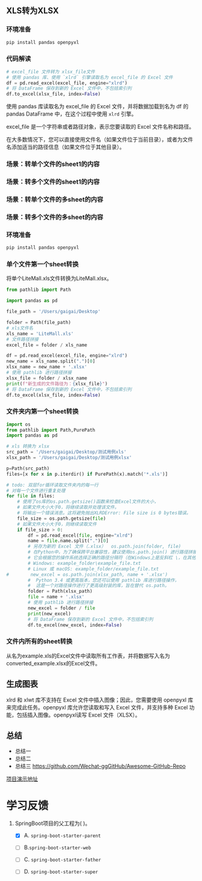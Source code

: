 
## XLS转为XLSX



### 环境准备
```bash
pip install pandas openpyxl
```
### 代码解读

```python
# excel_file 文件转为 xlsx_file文件
# 使用 pandas 库、使用 `xlrd` 引擎读取名为 excel_file 的 Excel 文件
df = pd.read_excel(excel_file, engine="xlrd")
# 将 DataFrame 保存到新的 Excel 文件中，不包括索引列
df.to_excel(xlsx_file, index=False)
```

使用 pandas 库读取名为 excel_file 的 Excel 文件，并将数据加载到名为 df 的 pandas DataFrame 中，在这个过程中使用 `xlrd` 引擎。

excel_file 是一个字符串或者路径对象，表示您要读取的 Excel 文件名称和路径。

在大多数情况下，您可以直接使用文件名（如果文件位于当前目录），或者为文件名添加适当的路径信息（如果文件位于其他目录）。

### 场景：转单个文件的sheet1的内容


### 场景：转多个文件的sheet1的内容

### 场景：转单个文件的多sheet的内容

### 场景：转多个文件的多sheet的内容


### 环境准备
```bash
pip install pandas openpyxl
```
### 单个文件第一个sheet转换

将单个LiteMall.xls文件转换为LiteMall.xlsx。


```python
from pathlib import Path

import pandas as pd

file_path = '/Users/gaigai/Desktop'

folder = Path(file_path)
# xls文件名
xls_name = 'LiteMall.xls'
# 文件路径拼接
excel_file = folder / xls_name

df = pd.read_excel(excel_file, engine="xlrd")
new_name = xls_name.split(".")[0]
xlsx_name = new_name + '.xlsx'
# 使用 pathlib 进行路径拼接
xlsx_file = folder / xlsx_name
print(f"新生成的文件路径为：{xlsx_file}")
# 将 DataFrame 保存到新的 Excel 文件中，不包括索引列
df.to_excel(xlsx_file, index=False)
```


### 文件夹内第一个sheet转换

```python
import os
from pathlib import Path,PurePath
import pandas as pd

# xls 转换为 xlsx
src_path = '/Users/gaigai/Desktop/测试用例xls'
xlsx_path = '/Users/gaigai/Desktop/测试用例xlsx'

p=Path(src_path)
files=[x for x in p.iterdir() if PurePath(x).match('*.xls')]

# todo: 双层for循环读取文件夹内的每一行
# 对每一个文件进行重复处理
for file in files:
    # 使用了os库的os.path.getsize()函数来检查Excel文件的大小，
    # 如果文件大小大于0，将继续读取并处理该文件。
    # 将输出一个错误消息。这将避免抛出XLRDError: File size is 0 bytes错误。
    file_size = os.path.getsize(file)
    # 如果文件大小大于0，则继续读取文件
    if file_size > 0:
        df = pd.read_excel(file, engine="xlrd")
        name = file.name.split(".")[0]
        # 另存为新的 Excel 文件（.xlsx）  os.path.join(folder, file)
        # 在Python中，为了确保跨平台兼容性，建议使用os.path.join() 进行路径拼接。
        # 它会根据您的操作系统选择正确的路径分隔符（在Windows上是反斜杠 \，在其他大多数操作系统上是正斜杠 /）。
        # Windows: example_folder\example_file.txt
        # Linux 或 macOS: example_folder/example_file.txt
#        new_excel = os.path.join(xlsx_path, name + '.xlsx')
        #  Python 3.4 或更高版本，您还可以使用 pathlib 库进行路径操作，
        #  这是一个对路径操作进行了更高级封装的库，旨在替代 os.path。
        folder = Path(xlsx_path)
        file = name + '.xlsx'
        # 使用 pathlib 进行路径拼接
        new_excel = folder / file
        print(new_excel)
        # 将 DataFrame 保存到新的 Excel 文件中，不包括索引列
        df.to_excel(new_excel, index=False)
```



### 文件内所有的sheet转换

从名为example.xls的Excel文件中读取所有工作表，并将数据写入名为converted_example.xlsx的Excel文件。


## 生成图表

xlrd 和 xlwt 库不支持在 Excel 文件中插入图像；因此，您需要使用 openpyxl 库来完成此任务。openpyxl 库允许您读取和写入 Excel 文件，并支持多种 Excel 功能，包括插入图像。openpyxl读写 Excel 文件（XLSX）。


## 总结
- 总结一
- 总结二
- 总结三
https://github.com/Wechat-ggGitHub/Awesome-GitHub-Repo

[项目演示地址](https://github.com/testeru-pro/junit5-demo/tree/main/junit5-basic)


# 学习反馈

1. SpringBoot项目的父工程为( )。

   - [x] A. `spring-boot-starter-parent`
   - [ ] B.`spring-boot-starter-web`
   - [ ] C. `spring-boot-starter-father`
   - [ ] D. `spring-boot-starter-super`


<style>
  strong {
    color: #ea6010;
    font-weight: bolder;
  }
  .reveal blockquote {
    font-style: unset;
  }
</style>







